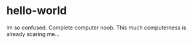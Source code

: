 # hello-world
Im so confused. Complete computer noob. This much computerness is already scaring me...
